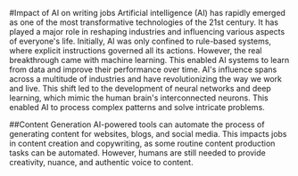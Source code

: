 #Impact of AI on writing jobs
Artificial intelligence (AI) has rapidly emerged as one of the most transformative technologies of the 21st century. 
It has played a major role in reshaping industries and influencing various aspects of everyone's life. 
Initially, AI was only confined to rule-based systems, where explicit instructions governed all its actions. 
However, the real breakthrough came with machine learning. This enabled AI systems to learn from data and improve their performance over time. 
AI&#39;s influence spans across a multitude of industries and have revolutionizing the way we work and live.
This shift led to the development of neural networks and deep learning, which mimic the human brain&#39;s interconnected neurons. 
This enabled AI to process complex patterns and solve intricate problems.

##Content Generation
AI-powered tools can automate the process of generating content for websites, blogs, and social media. 
This impacts jobs in content creation and copywriting, as some routine content production tasks can be automated. 
However, humans are still needed to provide creativity, nuance, and authentic voice to content.


